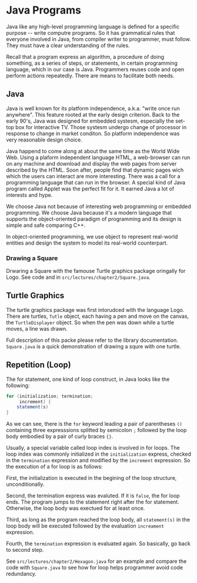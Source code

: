 # Java Programs
Java like any high-level programming language is defined for a specific purpose -- write computre programs. So it has grammatical rules that everyone involved in Java, from compiler writer to programmer, must follow. They must have a clear understanding of the rules.

Recall that a program express an algorithm, a procedure of doing something, as a series of steps, or statements, in certain programming language, which in our case is Java. Programmers reuses code and open perform actions repeatedly. There are means to facilitate both needs.

## Java
Java is well known for its platform independence, a.k.a. "write once run anywhere". This feature rooted at the early design criterion. Back to the early 90's, Java was designed for embedded systesm, especially the set-top box for interactive TV. Those systesm undergo change of processor in response to change in market conditon. So platform independence was very reasonable design choice.

Java happend to come along at about the same time as the World Wide Web. Using a plaform independent language HTML, a web-browser can run on any machine and download and display the web pages from server described by the HTML. Soon after, people find that dynamic pages wich which the users can interact are more interesting. There was a call for a programming language that can run in the browser. A special kind of Java program called Applet was the perfect fit for it. It earned Java a lot of interests and hype.

We choose Java not because of interesting web programming or embedded programming. We choose Java because it's a modern language that supports the object-oriented paradigm of programming and its design is simple and safe comparing C++.

In object-oriented programming, we use object to represent real-world entities and design the system to model its real-world counterpart.

### Drawing a Square
Drwaring a Square with the famouse Turtle graphics package oringally for Logo. See code and in `src/lectures/chapter2/Square.java`.

## Turtle Graphics
The turtle graphics package was first intorudced with the language Logo. There are turtles, `Tutle` object, each having a pen and move on the canvas, the `TurtleDisplayer` object. So when the pen was down while a turtle moves, a line was drawn.

Full description of this packe please refer to the library documentation. `Square.java` is a quick demonstration of drawing a squre with one turtle.

## Repetition (Loop)
The for statement, one kind of loop construct, in Java looks like the following:
```java
for (initialization; termination;
     increment) {
    statement(s)
}
```
As we can see, there is the `for` keyword leading a pair of parentheses `()` containing three expresssions splitted by semicolon `;` followed by the loop body embodied by a pair of curly braces `{}`.

Usually, a special variable called loop index is involved in for loops. The loop index was commonly initialized in the `initialization` express, checked in the `termination` expression and modified by the `increment` expression. So the execution of a for loop is as follows:

First, the initialization is executed in the begining of the loop structure, unconditionally.

Second, the termination express was evaluted. If it is `false`, the for loop ends. The program jumps to the statement right after the for statement. Otherwise, the loop body was exectued for at least once.

Third, as long as the program reached the loop body, all `statement(s)` in the loop body will be executed followed by the evaluation `increament` expression.

Fourth, the `termination` expression is evaluated again. So basically, go back to second step.

See `src/lectures/chapter2/Hexagon.java` for an example and compare the code with `Square.java` to see how for loop helps programmer avoid code redundancy.